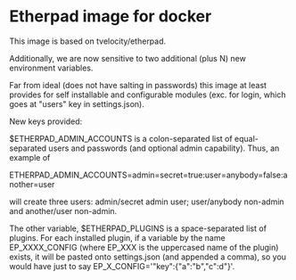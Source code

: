 Etherpad image for docker
=========================

This image is based on tvelocity/etherpad.

Additionally, we are now sensitive to two additional (plus N) new environment variables.

Far from ideal (does not have salting in passwords) this image at least provides for self installable and configurable modules (exc. for login, which goes at "users" key in settings.json).

New keys provided:

$ETHERPAD_ADMIN_ACCOUNTS is a colon-separated list of equal-separated users and passwords (and optional admin capability).
Thus, an example of

ETHERPAD_ADMIN_ACCOUNTS=admin=secret=true:user=anybody=false:another=user

will create three users: admin/secret admin user; user/anybody non-admin and another/user non-admin.

The other variable, $ETHERPAD_PLUGINS is a space-separated list of plugins. For each installed plugin, if a variable by the name EP_XXXX_CONFIG (where EP_XXX is the uppercased name of the plugin) exists, it will be pasted onto settings.json (and appended a comma), so you would have just to say EP_X_CONFIG='"key":{"a":"b","c":d"}'.
